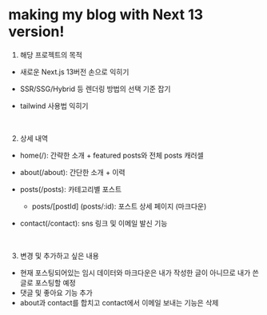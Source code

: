 # making my blog with Next 13 version!

1. 해당 프로젝트의 목적

- 새로운 Next.js 13버전 손으로 익히기
- SSR/SSG/Hybrid 등 렌더링 방법의 선택 기준 잡기
- tailwind 사용법 익히기

  <br>

2. 상세 내역

- home(/): 간략한 소개 + featured posts와 전체 posts 캐러셀
- about(/about): 간단한 소개 + 이력
- posts(/posts): 카테고리별 포스트
  - posts/[postId] (posts/:id): 포스트 상세 페이지 (마크다운)
- contact(/contact): sns 링크 및 이메일 발신 기능

  <br>

3. 변경 및 추가하고 싶은 내용

- 현재 포스팅되어있는 임시 데이터와 마크다운은 내가 작성한 글이 아니므로 내가 쓴 글로 포스팅할 예정
- 댓글 및 좋아요 기능 추가
- about과 contact를 합치고 contact에서 이메일 보내는 기능은 삭제
